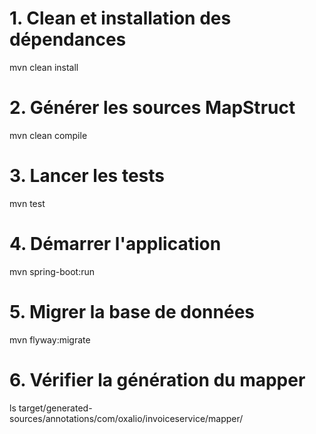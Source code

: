 # 1. Clean et installation des dépendances
mvn clean install

# 2. Générer les sources MapStruct
mvn clean compile

# 3. Lancer les tests
mvn test

# 4. Démarrer l'application
mvn spring-boot:run

# 5. Migrer la base de données
mvn flyway:migrate

# 6. Vérifier la génération du mapper
ls target/generated-sources/annotations/com/oxalio/invoiceservice/mapper/